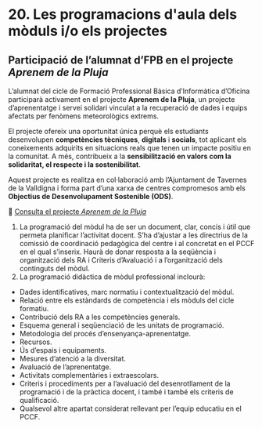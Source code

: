# 20. Les programacions d'aula dels mòduls i/o els projectes 

## Participació de l’alumnat d’FPB en el projecte *Aprenem de la Pluja*

L’alumnat del cicle de Formació Professional Bàsica d’Informàtica d’Oficina participarà activament en el projecte **Aprenem de la Pluja**, un projecte d’aprenentatge i servei solidari vinculat a la recuperació de dades i equips afectats per fenòmens meteorològics extrems.

El projecte ofereix una oportunitat única perquè els estudiants desenvolupen **competències tècniques**, **digitals** i **socials**, tot aplicant els coneixements adquirits en situacions reals que tenen un impacte positiu en la comunitat. A més, contribueix a la **sensibilització en valors com la solidaritat, el respecte i la sostenibilitat**.

Aquest projecte es realitza en col·laboració amb l’Ajuntament de Tavernes de la Valldigna i forma part d’una xarxa de centres compromesos amb els **Objectius de Desenvolupament Sostenible (ODS)**.

📄 [Consulta el projecte *Aprenem de la Pluja*](https://gvaedu-my.sharepoint.com/:w:/r/personal/d_vidalruiz_edu_gva_es/Documents/Projecte%20Aprenem%20de%20la%20Pluja.docx?d=w6f69436c822e4c138d3998e4ea5cf89b&csf=1&web=1&e=Qw80lm)


1. La programació del mòdul ha de ser un document, clar, concís i útil que permeta
planificar l’activitat docent. S’ha d’ajustar a les directrius de la comissió de coordinació
pedagògica del centre i al concretat en el PCCF en el qual s’inserix. Haurà de donar
resposta a la seqüència i organització dels RA i Criteris d’Avaluació i a l’organització
dels continguts del mòdul.
2. La programació didàctica de mòdul professional inclourà:
- Dades identificatives, marc normatiu i contextualització del mòdul.
- Relació entre els estàndards de competència i els mòduls del cicle formatiu.
- Contribució dels RA a les competències generals.
- Esquema general i seqüenciació de les unitats de programació.
- Metodologia del procés d’ensenyança-aprenentatge.
- Recursos.
- Ús d’espais i equipaments.
- Mesures d’atenció a la diversitat.
- Avaluació de l’aprenentatge.
- Activitats complementàries i extraescolars.
- Criteris i procediments per a l’avaluació del desenrotllament de la programació i de la
pràctica docent, i també i també els criteris de qualificació.
- Qualsevol altre apartat considerat rellevant per l’equip educatiu en el PCCF.